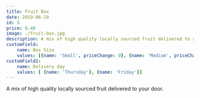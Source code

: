 ```yaml
---
title: Fruit Box
date: 2019-06-19
id: 5
price: 0.40
image: ./fruit-box.jpg
description: A mix of high quality locally sourced fruit delivered to your door.
customField: 
    name: Box Size
    values: [{name: 'Small', priceChange: 0}, {name: 'Medium', priceChange: 5}, {name: 'Large', priceChange: 15.00}]
customField2: 
    name: Delivery day
    values: [ {name: 'Thursday'}, {name: 'Friday'}]
---
```


A mix of high quality locally sourced fruit delivered to your door.